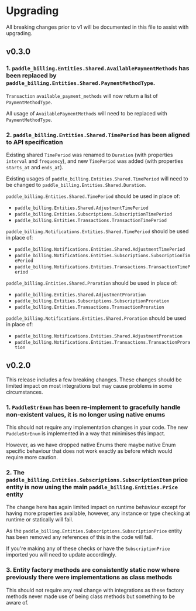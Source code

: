 # Upgrading

All breaking changes prior to v1 will be documented in this file to assist with upgrading.

## v0.3.0

### 1. `paddle_billing.Entities.Shared.AvailablePaymentMethods` has been replaced by `paddle_billing.Entities.Shared.PaymentMethodType`.

`Transaction` `available_payment_methods` will now return a list of `PaymentMethodType`.

All usage of `AvailablePaymentMethods` will need to be replaced with `PaymentMethodType`.

### 2. `paddle_billing.Entities.Shared.TimePeriod` has been aligned to API specification

Existing shared `TimePeriod` was renamed to `Duration` (with properties `interval` and `frequency`), and new `TimePeriod` was added (with properties `starts_at` and `ends_at`).

Existing usages of `paddle_billing.Entities.Shared.TimePeriod` will need to be changed to `paddle_billing.Entities.Shared.Duration`.

`paddle_billing.Entities.Shared.TimePeriod` should be used in place of:
- `paddle_billing.Entities.Shared.AdjustmentTimePeriod`
- `paddle_billing.Entities.Subscriptions.SubscriptionTimePeriod`
- `paddle_billing.Entities.Transactions.TransactionTimePeriod`

`paddle_billing.Notifications.Entities.Shared.TimePeriod` should be used in place of:
- `paddle_billing.Notifications.Entities.Shared.AdjustmentTimePeriod`
- `paddle_billing.Notifications.Entities.Subscriptions.SubscriptionTimePeriod`
- `paddle_billing.Notifications.Entities.Transactions.TransactionTimePeriod`

`paddle_billing.Entities.Shared.Proration` should be used in place of:
- `paddle_billing.Entities.Shared.AdjustmentProration`
- `paddle_billing.Entities.Subscriptions.SubscriptionProration`
- `paddle_billing.Entities.Transactions.TransactionProration`

`paddle_billing.Notifications.Entities.Shared.Proration` should be used in place of:
- `paddle_billing.Notifications.Entities.Shared.AdjustmentProration`
- `paddle_billing.Notifications.Entities.Transactions.TransactionProration`


## v0.2.0

This release includes a few breaking changes. These changes should be limited impact on most integrations but may cause problems in some circumstances. 

### 1. `PaddleStrEnum` has been re-implement to gracefully handle non-existent values, it is no longer using native enums

This should not require any implementation changes in your code. The new `PaddleStrEnum` is implemented in a way that minimises this impact.

However, as we have dropped native Enums there maybe native Enum specific behaviour that does not work exactly as before which would require more caution.

### 2. The `paddle_billing.Entities.Subscriptions.SubscriptionItem` price entity is now using the main `paddle_billing.Entities.Price` entity

The change here has again limited impact on runtime behaviour except for having more properties available, however, any instance or type checking at runtime or statically will fail.

As the `paddle_billing.Entities.Subscriptions.SubscriptionPrice` entity has been removed any references of this in the code will fail.

If you're making any of these checks or have the `SubscriptionPrice` imported you will need to update accordingly.

### 3. Entity factory methods are consistently static now where previously there were implementations as class methods

This should not require any real change with integrations as these factory methods never made use of being class methods but something to be aware of.
